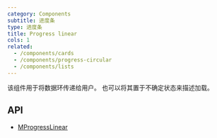 ```yaml
---
category: Components
subtitle: 进度条
type: 进度条
title: Progress linear
cols: 1
related:
  - /components/cards
  - /components/progress-circular
  - /components/lists
---
```


该组件用于将数据环传递给用户。 也可以将其置于不确定状态来描述加载。

## API

- [MProgressLinear](/api/MProgressLinear)